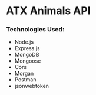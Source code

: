 # ATX Animals API

### Technologies Used:

- Node.js
- Express.js
- MongoDB
- Mongoose
- Cors
- Morgan
- Postman
- jsonwebtoken
